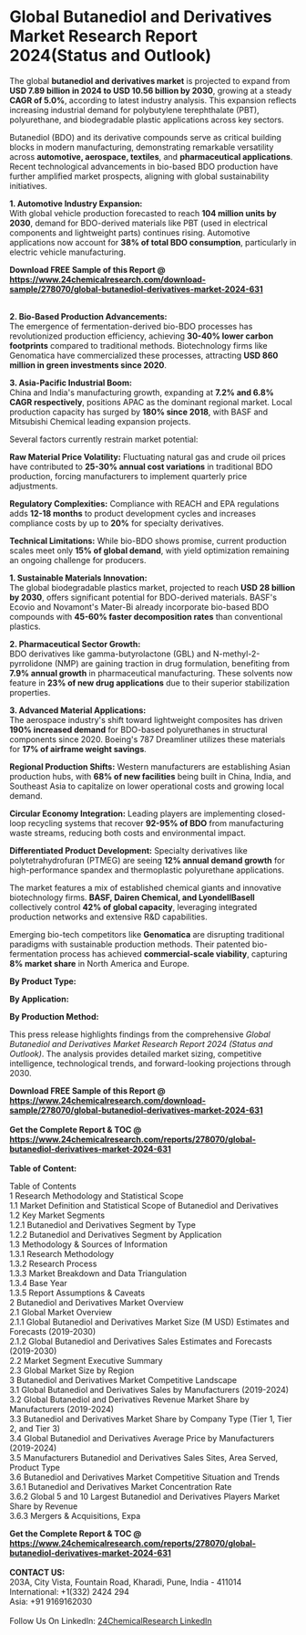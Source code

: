 <h1>Global Butanediol and Derivatives Market Research Report 2024(Status and Outlook)</h1><p>The global <strong>butanediol and derivatives market</strong> is projected to expand from <strong>USD 7.89 billion in 2024 to USD 10.56 billion by 2030</strong>, growing at a steady <strong>CAGR of 5.0%</strong>, according to latest industry analysis. This expansion reflects increasing industrial demand for polybutylene terephthalate (PBT), polyurethane, and biodegradable plastic applications across key sectors.</p><p>Butanediol (BDO) and its derivative compounds serve as critical building blocks in modern manufacturing, demonstrating remarkable versatility across <strong>automotive, aerospace, textiles</strong>, and <strong>pharmaceutical applications</strong>. Recent technological advancements in bio-based BDO production have further amplified market prospects, aligning with global sustainability initiatives.</p><p><strong>1. Automotive Industry Expansion:</strong><br>
With global vehicle production forecasted to reach <strong>104 million units by 2030</strong>, demand for BDO-derived materials like PBT (used in electrical components and lightweight parts) continues rising. Automotive applications now account for <strong>38% of total BDO consumption</strong>, particularly in electric vehicle manufacturing.</p><div><b>Download FREE Sample of this Report @ 
            <a href="https://www.24chemicalresearch.com/download-sample/278070/global-butanediol-derivatives-market-2024-631">
            https://www.24chemicalresearch.com/download-sample/278070/global-butanediol-derivatives-market-2024-631</a></b></div><br><p><strong>2. Bio-Based Production Advancements:</strong><br>
The emergence of fermentation-derived bio-BDO processes has revolutionized production efficiency, achieving <strong>30-40% lower carbon footprints</strong> compared to traditional methods. Biotechnology firms like Genomatica have commercialized these processes, attracting <strong>USD 860 million in green investments since 2020</strong>.</p><p><strong>3. Asia-Pacific Industrial Boom:</strong><br>
China and India's manufacturing growth, expanding at <strong>7.2% and 6.8% CAGR respectively</strong>, positions APAC as the dominant regional market. Local production capacity has surged by <strong>180% since 2018</strong>, with BASF and Mitsubishi Chemical leading expansion projects.</p><p>Several factors currently restrain market potential:</p><p><strong>Raw Material Price Volatility:</strong> Fluctuating natural gas and crude oil prices have contributed to <strong>25-30% annual cost variations</strong> in traditional BDO production, forcing manufacturers to implement quarterly price adjustments.</p><p><strong>Regulatory Complexities:</strong> Compliance with REACH and EPA regulations adds <strong>12-18 months</strong> to product development cycles and increases compliance costs by up to <strong>20%</strong> for specialty derivatives.</p><p><strong>Technical Limitations:</strong> While bio-BDO shows promise, current production scales meet only <strong>15% of global demand</strong>, with yield optimization remaining an ongoing challenge for producers.</p><p><strong>1. Sustainable Materials Innovation:</strong><br>
The global biodegradable plastics market, projected to reach <strong>USD 28 billion by 2030</strong>, offers significant potential for BDO-derived materials. BASF's Ecovio and Novamont's Mater-Bi already incorporate bio-based BDO compounds with <strong>45-60% faster decomposition rates</strong> than conventional plastics.</p><p><strong>2. Pharmaceutical Sector Growth:</strong><br>
BDO derivatives like gamma-butyrolactone (GBL) and N-methyl-2-pyrrolidone (NMP) are gaining traction in drug formulation, benefiting from <strong>7.9% annual growth</strong> in pharmaceutical manufacturing. These solvents now feature in <strong>23% of new drug applications</strong> due to their superior stabilization properties.</p><p><strong>3. Advanced Material Applications:</strong><br>
The aerospace industry's shift toward lightweight composites has driven <strong>190% increased demand</strong> for BDO-based polyurethanes in structural components since 2020. Boeing's 787 Dreamliner utilizes these materials for <strong>17% of airframe weight savings</strong>.</p><p><strong>Regional Production Shifts:</strong> Western manufacturers are establishing Asian production hubs, with <strong>68% of new facilities</strong> being built in China, India, and Southeast Asia to capitalize on lower operational costs and growing local demand.</p><p><strong>Circular Economy Integration:</strong> Leading players are implementing closed-loop recycling systems that recover <strong>92-95% of BDO</strong> from manufacturing waste streams, reducing both costs and environmental impact.</p><p><strong>Differentiated Product Development:</strong> Specialty derivatives like polytetrahydrofuran (PTMEG) are seeing <strong>12% annual demand growth</strong> for high-performance spandex and thermoplastic polyurethane applications.</p><p>The market features a mix of established chemical giants and innovative biotechnology firms. <strong>BASF, Dairen Chemical, and LyondellBasell</strong> collectively control <strong>42% of global capacity</strong>, leveraging integrated production networks and extensive R&amp;D capabilities.</p><p>Emerging bio-tech competitors like <strong>Genomatica</strong> are disrupting traditional paradigms with sustainable production methods. Their patented bio-fermentation process has achieved <strong>commercial-scale viability</strong>, capturing <strong>8% market share</strong> in North America and Europe.</p><p><strong>By Product Type:</strong></p><p><strong>By Application:</strong></p><p><strong>By Production Method:</strong></p><p>This press release highlights findings from the comprehensive <em>Global Butanediol and Derivatives Market Research Report 2024 (Status and Outlook)</em>. The analysis provides detailed market sizing, competitive intelligence, technological trends, and forward-looking projections through 2030.</p><div><b>Download FREE Sample of this Report @ 
            <a href="https://www.24chemicalresearch.com/download-sample/278070/global-butanediol-derivatives-market-2024-631">
            https://www.24chemicalresearch.com/download-sample/278070/global-butanediol-derivatives-market-2024-631</a></b></div><br><div><b>Get the Complete Report & TOC @ 
            <a href="https://www.24chemicalresearch.com/reports/278070/global-butanediol-derivatives-market-2024-631">
            https://www.24chemicalresearch.com/reports/278070/global-butanediol-derivatives-market-2024-631</a></b></div><br>
            <b>Table of Content:</b><p>Table of Contents<br />
1 Research Methodology and Statistical Scope<br />
1.1 Market Definition and Statistical Scope of Butanediol and Derivatives<br />
1.2 Key Market Segments<br />
1.2.1 Butanediol and Derivatives Segment by Type<br />
1.2.2 Butanediol and Derivatives Segment by Application<br />
1.3 Methodology & Sources of Information<br />
1.3.1 Research Methodology<br />
1.3.2 Research Process<br />
1.3.3 Market Breakdown and Data Triangulation<br />
1.3.4 Base Year<br />
1.3.5 Report Assumptions & Caveats<br />
2 Butanediol and Derivatives Market Overview<br />
2.1 Global Market Overview<br />
2.1.1 Global Butanediol and Derivatives Market Size (M USD) Estimates and Forecasts (2019-2030)<br />
2.1.2 Global Butanediol and Derivatives Sales Estimates and Forecasts (2019-2030)<br />
2.2 Market Segment Executive Summary<br />
2.3 Global Market Size by Region<br />
3 Butanediol and Derivatives Market Competitive Landscape<br />
3.1 Global Butanediol and Derivatives Sales by Manufacturers (2019-2024)<br />
3.2 Global Butanediol and Derivatives Revenue Market Share by Manufacturers (2019-2024)<br />
3.3 Butanediol and Derivatives Market Share by Company Type (Tier 1, Tier 2, and Tier 3)<br />
3.4 Global Butanediol and Derivatives Average Price by Manufacturers (2019-2024)<br />
3.5 Manufacturers Butanediol and Derivatives Sales Sites, Area Served, Product Type<br />
3.6 Butanediol and Derivatives Market Competitive Situation and Trends<br />
3.6.1 Butanediol and Derivatives Market Concentration Rate<br />
3.6.2 Global 5 and 10 Largest Butanediol and Derivatives Players Market Share by Revenue<br />
3.6.3 Mergers & Acquisitions, Expa</p><div><b>Get the Complete Report & TOC @ 
            <a href="https://www.24chemicalresearch.com/reports/278070/global-butanediol-derivatives-market-2024-631">
            https://www.24chemicalresearch.com/reports/278070/global-butanediol-derivatives-market-2024-631</a></b></div><br><b>CONTACT US:</b><br>
            203A, City Vista, Fountain Road, Kharadi, Pune, India - 411014<br>
            International: +1(332) 2424 294<br>
            Asia: +91 9169162030 <br><br>
            Follow Us On LinkedIn: <a href="https://www.linkedin.com/company/24chemicalresearch/">24ChemicalResearch LinkedIn</a>